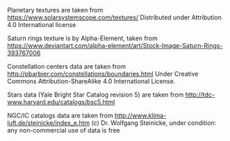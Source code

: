 Planetary textures are taken from https://www.solarsystemscope.com/textures/
Distributed under Attribution 4.0 International license

Saturn rings texture is by Alpha-Element, taken from https://www.deviantart.com/alpha-element/art/Stock-Image-Saturn-Rings-393767006

Constellation centers data are taken from http://pbarbier.com/constellations/boundaries.html
Under Creative Commons Attribution-ShareAlike 4.0 International License.

Stars data (Yale Bright Star Catalog revision 5) are taken from http://tdc-www.harvard.edu/catalogs/bsc5.html

NGC/IC catalogs data are taken from http://www.klima-luft.de/steinicke/index_e.htm
(c) Dr. Wolfgang Steinicke, under condition: any non-commercial use of data is free